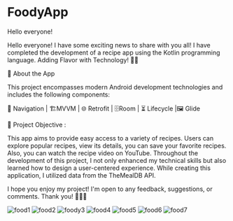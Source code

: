 # FoodyApp
Hello everyone!

Hello everyone!
I have some exciting news to share with you all! I have completed the development of a recipe app using the Kotlin programming language. Adding Flavor with Technology! 📱🍔


📌 About the App

This project encompasses modern Android development technologies and includes the following components:


🧭 Navigation | 🏗️MVVM | 🌐 Retrofit | 🗄️Room | ⏳ Lifecycle |🖼️ Glide

🚀 Project Objective :

This app aims to provide easy access to a variety of recipes. Users can explore popular recipes, view its details, you can save your favorite recipes. Also, you can watch the recipe video on YouTube.  Throughout the development of this project, I not only enhanced my technical skills but also learned how to design a user-centered experience. While creating this application, I utilized data from the TheMealDB API.

I hope you enjoy my project! I'm open to any feedback, suggestions, or comments. Thank you! 🙌👨‍💻




![food1](https://github.com/GzdeO/FoodyApp/assets/137268577/8ce54fe4-72a2-4e23-90ad-2e6bafc35985)
![food2](https://github.com/GzdeO/FoodyApp/assets/137268577/2d63805c-036b-4314-b2e8-c3385b6c6afa)
![foody3](https://github.com/GzdeO/FoodyApp/assets/137268577/b94ec0d6-c380-41b7-9b72-203289773283)
![food4](https://github.com/GzdeO/FoodyApp/assets/137268577/2c51810e-f5fc-4948-82de-d88cce304510)
![food5](https://github.com/GzdeO/FoodyApp/assets/137268577/64038001-7f03-4f02-b308-7cb9875a14be)
![food6](https://github.com/GzdeO/FoodyApp/assets/137268577/8ed1e315-f32b-442f-8868-778da9ce3a3e)
![food7](https://github.com/GzdeO/FoodyApp/assets/137268577/d4cb4b79-5892-47ee-9094-7efeaeedc30b)
